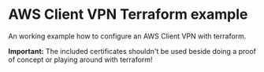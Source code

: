 # AWS Client VPN Terraform example

An working example how to configure an AWS Client VPN with terraform.

**Important:** The included certificates shouldn't be used beside doing
a proof of concept or playing around with terraform!
